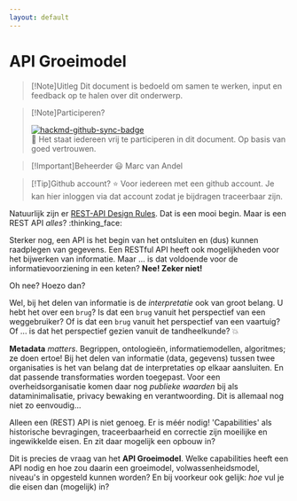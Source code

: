 ```yaml
---
layout: default
---
```


# API Groeimodel

> [!Note]Uitleg
> Dit document is bedoeld om samen te werken, input en feedback op te halen over dit onderwerp.

> [!Note]Participeren?
>
> [![hackmd-github-sync-badge](https://hackmd.io/@sKaZGRntQFK2ujQafF2s3g/By6z6yxdke/badge)](https://hackmd.io/@sKaZGRntQFK2ujQafF2s3g/By6z6yxdke) \
> :100: Het staat iedereen vrij te participeren in dit document. Op basis van goed vertrouwen.

> [!Important]Beheerder
> :smiley: Marc van Andel

> [!Tip]Github account?
> :star: Voor iedereen met een github account. Je kan hier inloggen via dat account zodat je bijdragen traceerbaar zijn.

Natuurlijk zijn er [REST-API Design Rules](https://www.forumstandaardisatie.nl/open-standaarden/rest-api-design-rules). Dat is een mooi begin. Maar is een REST API _alles_? :thinking_face: 

Sterker nog, een API is het begin van het ontsluiten en (dus) kunnen raadplegen van gegevens. Een RESTful API heeft ook mogelijkheden voor het bijwerken van informatie. Maar ... is dat voldoende voor de informatievoorziening in een keten? **Nee! Zeker niet!**

Oh nee? Hoezo dan?

Wel, bij het delen van informatie is de _interpretatie_ ook van groot belang. U hebt het over een `brug`? Is dat een `brug` vanuit het perspectief van een weggebruiker? Of is dat een `brug` vanuit het perspectief van een vaartuig? Of ... is dat het perspectief gezien vanuit de tandheelkunde? :boom: 

**Metadata** _matters_. Begrippen, ontologieën, informatiemodellen, algoritmes; ze doen ertoe! Bij het delen van informatie (data, gegevens) tussen twee organisaties is het van belang dat de interpretaties op elkaar aansluiten. En dat passende transformaties worden toegepast. Voor een overheidsorganisatie komen daar nog _publieke waarden_ bij als dataminimalisatie, privacy bewaking en verantwoording. Dit is allemaal nog niet zo eenvoudig...

Alleen een (REST) API is niet genoeg. Er is méér nodig! 'Capabilities' als historische bevragingen, traceerbaarheid en correctie zijn moeilijke en ingewikkelde eisen. En zit daar mogelijk een opbouw in?

Dit is precies de vraag van het **API Groeimodel**. Welke capabilities heeft een API nodig en hoe zou daarin een groeimodel, volwassenheidsmodel, niveau's in opgesteld kunnen worden? En bij voorkeur ook gelijk: _hoe_ vul je die eisen dan (mogelijk) in?
